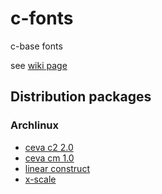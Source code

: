 # c-fonts

c-base fonts

see [wiki page](https://wiki.c-base.org/dokuwiki/c-base-cd:fonts)

## Distribution packages

### Archlinux

  - [ceva c2 2.0](https://aur.archlinux.org/packages/ttf-ceva-c2/)
  - [ceva cm 1.0](https://aur.archlinux.org/packages/ttf-ceva-cm/)
  - [linear construct](https://aur.archlinux.org/packages/ttf-linek/)
  - [x-scale](https://aur.archlinux.org/packages/ttf-x-scale/)
